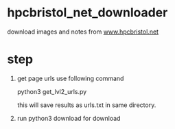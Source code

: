 # hpcbristol_net_downloader
download images and notes from www.hpcbristol.net

# step
1. get page urls use following command

   python3 get_lvl2_urls.py

   this will save results as urls.txt in same directory.

1. run python3 download for download
